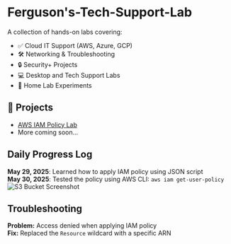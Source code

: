 # Ferguson's-Tech-Support-Lab

A collection of hands-on labs covering:

- ✅ Cloud IT Support (AWS, Azure, GCP)
- 🛠 Networking & Troubleshooting
- 🔒 Security+ Projects
- 💻 Desktop and Tech Support Labs
- 🧪 Home Lab Experiments

## 🔗 Projects

- [AWS IAM Policy Lab](./aws-iam-policy-lab)
- More coming soon...

## Daily Progress Log
**May 29, 2025**: Learned how to apply IAM policy using JSON script  
**May 30, 2025**: Tested the policy using AWS CLI: `aws iam get-user-policy`
![S3 Bucket Screenshot](s3_bucket_created.png)
## Troubleshooting

**Problem:** Access denied when applying IAM policy  
**Fix:** Replaced the `Resource` wildcard with a specific ARN  

